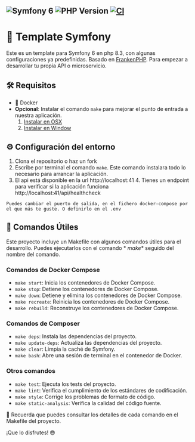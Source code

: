 ![Symfony 6](https://img.shields.io/badge/Symfony-6.4-blueviolet)
![PHP Version](https://img.shields.io/badge/php-8.4-blue.svg)
[![CI](https://github.com/sefhirot69/template-symfony/actions/workflows/build.yml/badge.svg)](https://github.com/sefhirot69/template-symfony/actions/workflows/build.yml)
--------------------------------------

# 🚀 Template Symfony

Este es un template para Symfony 6 en php 8.3, con algunas configuraciones ya predefinidas. Basado en [FrankenPHP](https://frankenphp.dev/). Para empezar a desarrollar tu propia
API o microservicio.

## 🛠️ Requisitos

- 🐳 Docker
- __Opcional__: Instalar el comando `make` para mejorar el punto de entrada a nuestra aplicación.
    1. [Instalar en OSX](https://formulae.brew.sh/formula/make)
    2. [Instalar en Window](https://parzibyte.me/blog/2020/12/30/instalar-make-windows/#Descargar_make)

## ⚙️ Configuración del entorno

1. Clona el repositorio o haz un fork
2. Escribe por terminal el comando `make`. Este comando instalara todo lo necesario para arrancar la aplicación.
3. El api está disponible en la url http://localhost:41
   4. Tienes un endpoint para verificar si la aplicación funciona http://localhost:41/api/healthcheck

```Puedes cambiar el puerto de salida, en el fichero docker-compose por el que más te guste. O definirlo en el .env```

## 🚀 Comandos Útiles

Este proyecto incluye un Makefile con algunos comandos útiles para el desarrollo. Puedes ejecutarlos con el comando *
*make** seguido del nombre del comando.

### Comandos de Docker Compose

* `make start`: Inicia los contenedores de Docker Compose.
* `make stop`: Detiene los contenedores de Docker Compose.
* `make down`: Detiene y elimina los contenedores de Docker Compose.
* `make recreate`: Reinicia los contenedores de Docker Compose.
* `make rebuild`: Reconstruye los contenedores de Docker Compose.

### Comandos de Composer

* `make deps`: Instala las dependencias del proyecto.
* `make update-deps`: Actualiza las dependencias del proyecto.
* `make clear`: Limpia la caché de Symfony.
* `make bash`: Abre una sesión de terminal en el contenedor de Docker.

### Otros comandos

* `make test`: Ejecuta los tests del proyecto.
* `make lint`: Verifica el cumplimiento de los estándares de codificación.
* `make style`: Corrige los problemas de formato de código.
* `make static-analysis`: Verifica la calidad del código fuente.


📝 Recuerda que puedes consultar los detalles de cada comando en el Makefile del proyecto.

¡Que lo disfrutes! 😎